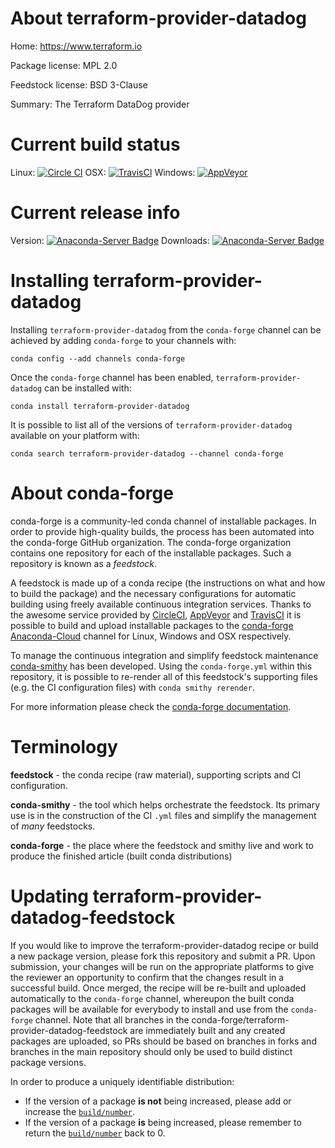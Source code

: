About terraform-provider-datadog
================================

Home: https://www.terraform.io

Package license: MPL 2.0

Feedstock license: BSD 3-Clause

Summary: The Terraform DataDog provider



Current build status
====================

Linux: [![Circle CI](https://circleci.com/gh/conda-forge/terraform-provider-datadog-feedstock.svg?style=shield)](https://circleci.com/gh/conda-forge/terraform-provider-datadog-feedstock)
OSX: [![TravisCI](https://travis-ci.org/conda-forge/terraform-provider-datadog-feedstock.svg?branch=master)](https://travis-ci.org/conda-forge/terraform-provider-datadog-feedstock)
Windows: [![AppVeyor](https://ci.appveyor.com/api/projects/status/github/conda-forge/terraform-provider-datadog-feedstock?svg=True)](https://ci.appveyor.com/project/conda-forge/terraform-provider-datadog-feedstock/branch/master)

Current release info
====================
Version: [![Anaconda-Server Badge](https://anaconda.org/conda-forge/terraform-provider-datadog/badges/version.svg)](https://anaconda.org/conda-forge/terraform-provider-datadog)
Downloads: [![Anaconda-Server Badge](https://anaconda.org/conda-forge/terraform-provider-datadog/badges/downloads.svg)](https://anaconda.org/conda-forge/terraform-provider-datadog)

Installing terraform-provider-datadog
=====================================

Installing `terraform-provider-datadog` from the `conda-forge` channel can be achieved by adding `conda-forge` to your channels with:

```
conda config --add channels conda-forge
```

Once the `conda-forge` channel has been enabled, `terraform-provider-datadog` can be installed with:

```
conda install terraform-provider-datadog
```

It is possible to list all of the versions of `terraform-provider-datadog` available on your platform with:

```
conda search terraform-provider-datadog --channel conda-forge
```


About conda-forge
=================

conda-forge is a community-led conda channel of installable packages.
In order to provide high-quality builds, the process has been automated into the
conda-forge GitHub organization. The conda-forge organization contains one repository
for each of the installable packages. Such a repository is known as a *feedstock*.

A feedstock is made up of a conda recipe (the instructions on what and how to build
the package) and the necessary configurations for automatic building using freely
available continuous integration services. Thanks to the awesome service provided by
[CircleCI](https://circleci.com/), [AppVeyor](http://www.appveyor.com/)
and [TravisCI](https://travis-ci.org/) it is possible to build and upload installable
packages to the [conda-forge](https://anaconda.org/conda-forge)
[Anaconda-Cloud](http://docs.anaconda.org/) channel for Linux, Windows and OSX respectively.

To manage the continuous integration and simplify feedstock maintenance
[conda-smithy](http://github.com/conda-forge/conda-smithy) has been developed.
Using the ``conda-forge.yml`` within this repository, it is possible to re-render all of
this feedstock's supporting files (e.g. the CI configuration files) with ``conda smithy rerender``.

For more information please check the [conda-forge documentation](https://conda-forge.org/docs/).

Terminology
===========

**feedstock** - the conda recipe (raw material), supporting scripts and CI configuration.

**conda-smithy** - the tool which helps orchestrate the feedstock.
                   Its primary use is in the construction of the CI ``.yml`` files
                   and simplify the management of *many* feedstocks.

**conda-forge** - the place where the feedstock and smithy live and work to
                  produce the finished article (built conda distributions)


Updating terraform-provider-datadog-feedstock
=============================================

If you would like to improve the terraform-provider-datadog recipe or build a new
package version, please fork this repository and submit a PR. Upon submission,
your changes will be run on the appropriate platforms to give the reviewer an
opportunity to confirm that the changes result in a successful build. Once
merged, the recipe will be re-built and uploaded automatically to the
`conda-forge` channel, whereupon the built conda packages will be available for
everybody to install and use from the `conda-forge` channel.
Note that all branches in the conda-forge/terraform-provider-datadog-feedstock are
immediately built and any created packages are uploaded, so PRs should be based
on branches in forks and branches in the main repository should only be used to
build distinct package versions.

In order to produce a uniquely identifiable distribution:
 * If the version of a package **is not** being increased, please add or increase
   the [``build/number``](http://conda.pydata.org/docs/building/meta-yaml.html#build-number-and-string).
 * If the version of a package **is** being increased, please remember to return
   the [``build/number``](http://conda.pydata.org/docs/building/meta-yaml.html#build-number-and-string)
   back to 0.